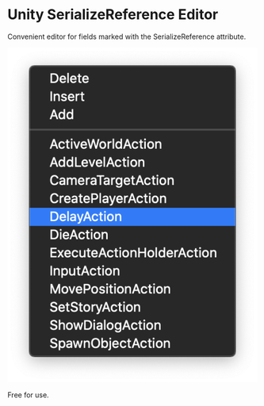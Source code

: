 # Unity SerializeReference Editor

Convenient editor for fields marked with the SerializeReference attribute.

![Screenshot](/Screenshot.png)

Free for use.